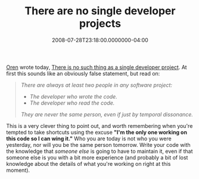 ﻿---
title: There are no single developer projects
date: "2008-07-28T23:18:00.0000000-04:00"
description: "Oren wrote today, There is no such thing as a single developer project. At first this sounds like an obviously false statement, but read on: There are always at least two people in any software project"
featuredImage: img/there-are-no-single-developer-projects-featured.png
---

[Oren](http://ayende.com/Blog) wrote today, [There is no such thing as a single developer project](http://ayende.com/Blog/archive/2008/07/29/There-is-no-such-thing-as-a-single-developer-project.aspx). At first this sounds like an obviously false statement, but read on:

> *There are always at least two people in any software project:*
>
> * *The developer who wrote the code.*
> * *The developer who read the code.*
>
> *They are never the same person, even if just by temporal dissonance.*

This is a very clever thing to point out, and worth remembering when you're tempted to take shortcuts using the excuse **"I'm the only one working on this code so I can wing it."** Who you are today is not who you were yesterday, nor will you be the same person tomorrow. Write your code with the knowledge that *someone else* is going to have to maintain it, even if that someone else is you with a bit more experience (and probably a bit of lost knowledge about the details of what you're working on right at this moment).

